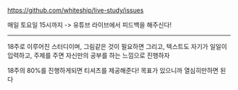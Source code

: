 https://github.com/whiteship/live-study/issues

매일 토요일 15시까지 -> 유튜브 라이브에서 피드백을 해주신다!

<hr>
18주로 이루어진 스터디이며, 그림같은 것이 필요하면 그리고, 텍스트도 자기가 일일이 입력하고, 주제를 주면 자신만의 공부를 하는 느낌으로 진행하자


18주의 80%를 진행하게되면 티셔츠를 제공해준다! 목표가 있으니까 열심히만하면 된다
